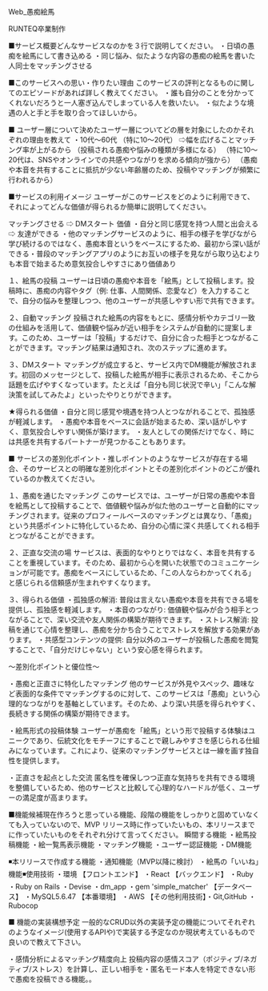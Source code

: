 Web_愚痴絵馬

RUNTEQ卒業制作 

■サービス概要どんなサービスなのかを３行で説明してください。
・日頃の愚痴を絵馬にして書き込める
・同じ悩み、似たような内容の愚痴の絵馬を書いた人同士をマッチングさせる


■このサービスへの思い・作りたい理由 このサービスの評判となるものに関してのエピソードがあれば詳しく教えてください。 
・誰も自分のことを分かってくれないだろうと一人塞ぎ込んでしまっている人を救いたい。
・似たような境遇の人と手と手を取り合ってほしいから。

■ ユーザー層について決めたユーザー層についてどの層を対象にしたのかそれぞれの理由を教えて
・10代〜60代 （特に10〜20代）
⇨幅を広げることマッチング率が上がるから 
（投稿される愚痴や悩みの種類が多様になる）
（特に10〜20代は、SNSやオンラインでの共感やつながりを求める傾向が強から）
（愚痴や本音を共有することに抵抗が少ない年齢層のため、投稿やマッチングが頻繁に行われるから）

■サービスの利用イメージ ユーザーがこのサービスをどのように利用できて、それによってどんな価値が得られるか簡単に説明してください。

マッチングさせる ⇨ DMスタート 価値 ・自分と同じ感覚を持つ人間と出会える ⇨ 友達ができる 
・他のマッチングサービスのように、相手の様子を学びながら学び続けるのではなく、愚痴本音というをベースにするため、最初から深い話ができる・普段のマッチングアプリのようにお互いの様子を見ながら取り込むよりも本音で始まるため意気投合しやすさにあり価値あり  

１、絵馬の投稿
ユーザーは日頃の愚痴や本音を「絵馬」として投稿します。投稿時に、愚痴の内容やタグ（例: 仕事、人間関係、恋愛など）を入力することで、自分の悩みを整理しつつ、他のユーザーが共感しやすい形で共有できます。

２、自動マッチング
投稿された絵馬の内容をもとに、感情分析やカテゴリ一致の仕組みを活用して、価値観や悩みが近い相手をシステムが自動的に提案します。このため、ユーザーは「投稿」するだけで、自分に合った相手とつながることができます。マッチング結果は通知され、次のステップに進めます。

３、DMスタート
マッチングが成立すると、サービス内でDM機能が解放されます。初回のメッセージとして、投稿した絵馬が相手に表示されるため、そこから話題を広げやすくなっています。たとえば「自分も同じ状況で辛い」「こんな解決策を試してみたよ」といったやりとりができます。

★得られる価値
・自分と同じ感覚や境遇を持つ人とつながれることで、孤独感が軽減します。
・愚痴や本音をベースに会話が始まるため、深い話がしやすく、意気投合しやすい関係が築けます。
・友人としての関係だけでなく、時には共感を共有するパートナーが見つかることもあります。




■ サービスの差別化ポイント・推しポイントのようなサービスが存在する場合、そのサービスとの明確な差別化ポイントとその差別化ポイントのどこが優れているのか教えてください。 


１、愚痴を通じたマッチング
このサービスでは、ユーザーが日常の愚痴や本音を絵馬として投稿することで、価値観や悩みが似た他のユーザーと自動的にマッチングされます。従来のプロフィールベースのマッチングとは異なり、「愚痴」という共感ポイントに特化しているため、自分の心情に深く共感してくれる相手とつながることができます。

２、正直な交流の場
サービスは、表面的なやりとりではなく、本音を共有することを重視しています。そのため、最初から心を開いた状態でのコミュニケーションが可能です。愚痴をベースにしているため、「この人ならわかってくれる」と感じられる信頼感が生まれやすくなります。

３、得られる価値
・孤独感の解消: 普段は言えない愚痴や本音を共有できる場を提供し、孤独感を軽減します。
・本音のつながり: 価値観や悩みが合う相手とつながることで、深い交流や友人関係の構築が期待できます。
・ストレス解消: 投稿を通じて心情を整理し、愚痴を分かち合うことでストレスを解放する効果があります。
・共感型コンテンツの提供: 自分以外のユーザーが投稿した愚痴を閲覧することで、「自分だけじゃない」という安心感を得られます。


〜差別化ポイントと優位性〜

・愚痴と正直さに特化したマッチング
他のサービスが外見やスペック、趣味など表面的な条件でマッチングするのに対して、このサービスは「愚痴」という心理的なつながりを基軸としています。そのため、より深い共感を得られやすく、長続きする関係の構築が期待できます。

・絵馬形式の投稿体験
ユーザーが愚痴を「絵馬」という形で投稿する体験はユニークであり、伝統文化をモチーフにすることで親しみやすさを感じられる仕組みになっています。これにより、従来のマッチングサービスとは一線を画す独自性を提供します。

・正直さを起点とした交流
匿名性を確保しつつ正直な気持ちを共有できる環境を整備しているため、他のサービスと比較して心理的なハードルが低く、ユーザーの満足度が高まります。


■機能候補現在作ろうと思っている機能、段階の機能をしっかりと固めていなくても入っていないので、MVP リリース時に作っていたいもの、本リリースまでに作っていたいものをそれぞれ分けて言ってください。
瞬間する機能 
・絵馬投稿機能 
・絵一覧馬表示機能 
・マッチング機能 
・ユーザー認証機能 
・DM機能 

◾️本リリースで作成する機能 
・通知機能（MVP以降に検討）
・絵馬の「いいね」機能◾️使用技術
・環境 
【フロントエンド】 ・React
【バックエンド】 ・Ruby ・Ruby on Rails ・Devise ・dm_app ・gem 'simple_matcher' 
【データベース】 ・MySQL5.6.47 
【本番環境】 ・AWS 
【その他利用技術】・Git,GitHub ・Rubocop 

■ 機能の実装構想予定 一般的なCRUD以外の実装予定の機能についてそれぞれのようなイメージ(使用するAPIや)で実装する予定なのか現状考えているもので良いので教えて下さい。

・感情分析によるマッチング精度向上 投稿内容の感情スコア（ポジティブ/ネガティブ/ストレス）を計算し、正しい相手を・匿名モード本人を特定できない形で愚痴を投稿できる機能。。